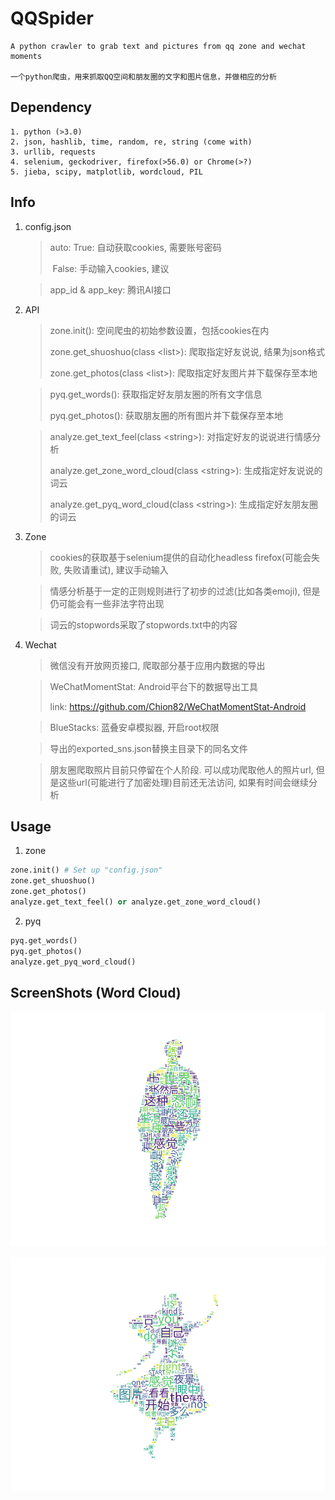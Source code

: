 # QQSpider
```
A python crawler to grab text and pictures from qq zone and wechat moments

一个python爬虫，用来抓取QQ空间和朋友圈的文字和图片信息，并做相应的分析
```

## Dependency
```
1. python (>3.0)
2. json, hashlib, time, random, re, string (come with)
3. urllib, requests
4. selenium, geckodriver, firefox(>56.0) or Chrome(>?)
5. jieba, scipy, matplotlib, wordcloud, PIL
```

## Info

1. config.json
    > auto:  True: 自动获取cookies, 需要账号密码
    >
    > ​	   False: 手动输入cookies, 建议

    > app_id & app_key: 腾讯AI接口

2. API
    > zone.init(): 空间爬虫的初始参数设置，包括cookies在内
    >
    > zone.get_shuoshuo(class \<list\>): 爬取指定好友说说, 结果为json格式
    >
    > zone.get_photos(class \<list\>): 爬取指定好友图片并下载保存至本地

    > pyq.get_words(): 获取指定好友朋友圈的所有文字信息
    >
    > pyq.get_photos(): 获取朋友圈的所有图片并下载保存至本地

    > analyze.get_text_feel(class \<string>): 对指定好友的说说进行情感分析
    >
    > analyze.get_zone_word_cloud(class \<string>): 生成指定好友说说的词云 
    >
    > analyze.get_pyq_word_cloud(class \<string>): 生成指定好友朋友圈的词云 

3. Zone
    > cookies的获取基于selenium提供的自动化headless firefox(可能会失败, 失败请重试), 建议手动输入

    > 情感分析基于一定的正则规则进行了初步的过滤(比如各类emoji), 但是仍可能会有一些非法字符出现

    > 词云的stopwords采取了stopwords.txt中的内容

4. Wechat
    > 微信没有开放网页接口, 爬取部分基于应用内数据的导出
    
    > WeChatMomentStat: Android平台下的数据导出工具
    >
    > link: https://github.com/Chion82/WeChatMomentStat-Android

    > BlueStacks: 蓝叠安卓模拟器, 开启root权限

    > 导出的exported_sns.json替换主目录下的同名文件 

    > 朋友圈爬取照片目前只停留在个人阶段. 可以成功爬取他人的照片url, 但是这些url(可能进行了加密处理)目前还无法访问, 如果有时间会继续分析

## Usage
1. zone
```python
zone.init() # Set up "config.json"
zone.get_shuoshuo()
zone.get_photos()
analyze.get_text_feel() or analyze.get_zone_word_cloud()
```
2. pyq
```python
pyq.get_words()
pyq.get_photos()
analyze.get_pyq_word_cloud()
```

## ScreenShots (Word Cloud)

![](./images/7.PNG) 

![](./images/8.png) 

